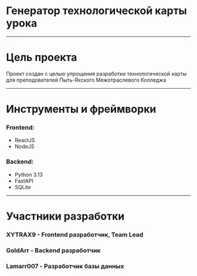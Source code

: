 # Генератор технологической карты урока

---
# Цель проекта
Проект создан с целью упрощения разработки технологической карты для преподователей Пыть-Яхского Межотраслевого Колледжа

---
# Инструменты и фреймворки

### Frontend:
- ReactJS
- NodeJS

### Backend:
- Python 3.13
- FastAPI
- SQLite

--- 
# Участники разработки

###  XYTRAX9 - Frontend разработчик, Team Lead
### GoldArr - Backend разработчик
### Lamarr007 - Разработчик базы данных


